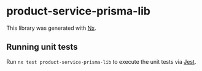 # product-service-prisma-lib

This library was generated with [Nx](https://nx.dev).





## Running unit tests

Run `nx test product-service-prisma-lib` to execute the unit tests via [Jest](https://jestjs.io).


